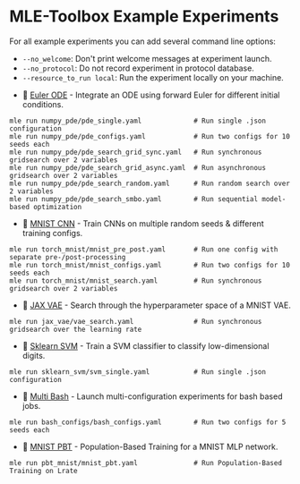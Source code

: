 # MLE-Toolbox Example Experiments

For all example experiments you can add several command line options:

- `--no_welcome`: Don't print welcome messages at experiment launch.
- `--no_protocol`: Do not record experiment in protocol database.
- `--resource_to_run local`: Run the experiment locally on your machine.

* :page_facing_up: [Euler ODE](numpy_pde) - Integrate an ODE using forward Euler for different initial conditions.

```
mle run numpy_pde/pde_single.yaml             # Run single .json configuration  
mle run numpy_pde/pde_configs.yaml            # Run two configs for 10 seeds each
mle run numpy_pde/pde_search_grid_sync.yaml   # Run synchronous gridsearch over 2 variables
mle run numpy_pde/pde_search_grid_async.yaml  # Run asynchronous gridsearch over 2 variables
mle run numpy_pde/pde_search_random.yaml      # Run random search over 2 variables
mle run numpy_pde/pde_search_smbo.yaml        # Run sequential model-based optimization
```

* :page_facing_up: [MNIST CNN](torch_mnist) - Train CNNs on multiple random seeds & different training configs.

```
mle run torch_mnist/mnist_pre_post.yaml       # Run one config with separate pre-/post-processing
mle run torch_mnist/mnist_configs.yaml        # Run two configs for 10 seeds each
mle run torch_mnist/mnist_search.yaml         # Run synchronous gridsearch over 2 variables
```

* :page_facing_up: [JAX VAE](jax_vae) - Search through the hyperparameter space of a MNIST VAE.

```
mle run jax_vae/vae_search.yaml               # Run synchronous gridsearch over the learning rate
```

* :page_facing_up: [Sklearn SVM](sklearn_svm) - Train a SVM classifier to classify low-dimensional digits.

```
mle run sklearn_svm/svm_single.yaml           # Run single .json configuration
```

* :page_facing_up: [Multi Bash](bash_configs) - Launch multi-configuration experiments for bash based jobs.

```
mle run bash_configs/bash_configs.yaml        # Run two configs for 5 seeds each
```

* :page_facing_up: [MNIST PBT](pbt_mnist) - Population-Based Training for a MNIST MLP network.

```
mle run pbt_mnist/mnist_pbt.yaml              # Run Population-Based Training on Lrate
```
